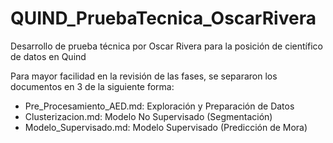 # QUIND_PruebaTecnica_OscarRivera
Desarrollo de prueba técnica por Oscar Rivera para la posición de científico de datos en Quind

Para mayor facilidad en la revisión de las fases, se separaron los documentos en 3 de la siguiente forma:
- Pre_Procesamiento_AED.md: Exploración y Preparación de Datos
- Clusterizacion.md: Modelo No Supervisado (Segmentación)
- Modelo_Supervisado.md: Modelo Supervisado (Predicción de Mora)
